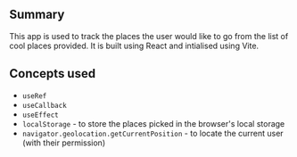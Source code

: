 ## Summary

This app is used to track the places the user would like to go from the list of cool places provided. It is built using React and intialised using Vite.

## Concepts used

- `useRef`
- `useCallback`
- `useEffect`
- `localStorage` - to store the places picked in the browser's local storage
- `navigator.geolocation.getCurrentPosition` - to locate the current user (with their permission)
